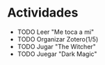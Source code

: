 # Actividades
- TODO Leer "Me toca a mi"
- TODO Organizar Zotero(1/5)
- TODO Jugar "The Witcher"
- TODO Juegar "Dark Magic"
